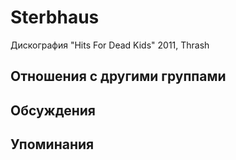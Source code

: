 # Sterbhaus

Дискография
"Hits For Dead Kids" 2011, Thrash

## Отношения с другими группами


## Обсуждения


## Упоминания

